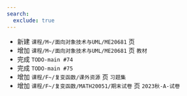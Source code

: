 ```yaml
---
search:
  exclude: true
---
```


- 新建 `课程/M~/面向对象技术与UML/ME20681` 页
- 增加 `课程/M~/面向对象技术与UML/ME20681` 页 `教材`
- 完成 `TODO-main #74`
- 完成 `TODO-main #75`
- 增加 `课程/F~/复变函数/课外资源` 页 `习题集`
- 增加 `课程/F~/复变函数/MATH20051/期末试卷` 页 `2023秋-A-试卷`